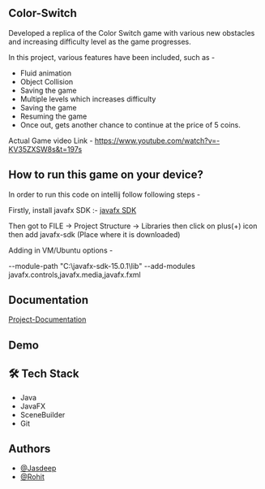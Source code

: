 
## Color-Switch 

Developed a replica of the Color Switch game with various new
obstacles and increasing difficulty level as the game progresses.


In this project, various features have been included, such as -

- Fluid animation
- Object Collision
- Saving the game
- Multiple levels which increases difficulty
- Saving the game
- Resuming the game
- Once out, gets another chance to continue at the price of 5 coins.

Actual Game video Link - https://www.youtube.com/watch?v=-KV35ZXSW8s&t=197s

## How to run this game on your device?

In order to run this code on intellij follow following steps -

Firstly, install javafx SDK :-
[javafx SDK](https://gluonhq.com/products/javafx/)

Then got to FILE -> Project Structure -> Libraries then click on plus(+) icon then add javafx-sdk (Place where it is downloaded)

Adding in VM/Ubuntu options -

--module-path "C:\javafx-sdk-15.0.1\lib" --add-modules javafx.controls,javafx.media,javafx.fxml


## Documentation

[Project-Documentation](https://drive.google.com/file/d/1lc2sT99fbwa2PvFth94Ht7W8L2emUxGx/view?usp=sharing)

  
## Demo


  
## 🛠 Tech Stack
- Java
- JavaFX
- SceneBuilder
- Git

  
## Authors

- [@Jasdeep](https://github.com/Jassi-71)
- [@Rohit](https://github.com/rohit18259)

  
